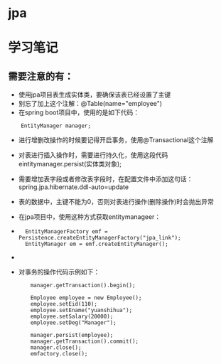 # jpa

# 学习笔记

## 需要注意的有：
- 使用jpa项目表生成实体类，要确保该表已经设置了主键
- 别忘了加上这个注解：@Table(name="employee")
- 在spring boot项目中，使用的是如下代码：


```@PersistenceContext
	EntityManager manager;
```


- 进行增删改操作的时候要记得开启事务，使用@Transactional这个注解
- 对表进行插入操作时，需要进行持久化，使用这段代码eintitymanager.persist(实体类对象);
- 需要增加表字段或者修改表字段时，在配置文件中添加这句话：spring.jpa.hibernate.ddl-auto=update
- 表的数据中，主键不能为0，否则对表进行操作(删除操作)时会抛出异常
- 在jpa项目中，使用这种方式获取entitymanageer：


- ```
	EntityManagerFactory emf = Persistence.createEntityManagerFactory("jpa_link");
	EntityManager em = emf.createEntityManager();
- ```


- 对事务的操作代码示例如下：


 ``` 
		manager.getTransaction().begin();

		Employee employee = new Employee();
		employee.setEid(110);
		employee.setEname("yuanshihua");
		employee.setSalary(20000);
		employee.setDeg("Manager");

		manager.persist(employee);
		manager.getTransaction().commit();
		manager.close();
		emfactory.close(); 
    
```
